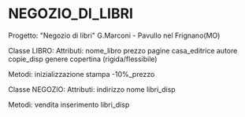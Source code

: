 # NEGOZIO_DI_LIBRI
Progetto: "Negozio di libri" 
G.Marconi - Pavullo nel Frignano(MO)

Classe LIBRO:
Attributi:
	nome_libro
	prezzo
	pagine
	casa_editrice
	autore
	copie_disp
	genere
	copertina (rigida/flessibile)

Metodi:
	inizializzazione
	stampa
	-10%_prezzo


Classe NEGOZIO:
Attributi:
	indirizzo
	nome
	libri_disp

Metodi:
	vendita
	inserimento
	libri_disp
